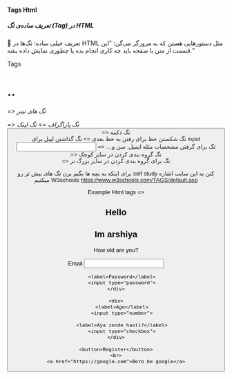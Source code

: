 #### Tags Html
##### تعریف ساده‌ی تگ (Tag) در HTML
🧠 تعریف خیلی ساده:
تگ‌ها در HTML مثل دستورهایی هستن که به مرورگر می‌گن:
"این قسمت از متن یا صفحه باید چه کاری انجام بده یا چطوری نمایش داده بشه."

Tags
<h1>..<h6> => تگ های تیتر
<p> => تگ پاراگراف
<a> => تگ لینک
<button> => تگ دکمه
<br> تگ شکستن خط برای رفتن به خط بعدی
<label> => تگ گذاشتن لیبل برای input
<input> => …تگ برای گرفتن مشخصات مثله ایمیل, سن و  
<div> => تگ گروه بندی کردن در سایز کوچک
<section> => تگ برای گروه بندی کردن در سایز بزرگ تر

برای اینکه به بچه ها بگیم برن تگ های بیش تر رو self study کنن به این سایت اشاره میکنیم
W3schools
https://www.w3schools.com/TAGS/default.asp


Example Html tags =>

<h1>Hello</h1>
<h2>Im arshiya</h2>
<p>How old are you?</p>

<section> 
    <div>
        <label>Email</label>
        <input type="text">
        
        <label>Password</label>
        <input type="password">
    </div>
    
    <div>
        <label>Age</label>
        <input type="number">

        <label>Aya zende hasti?</label>
        <input type="checkbox">
    </div>

    <button>Register</button>
    <br>
    <a href="https://google.com">Boro be google</a>
</section>
